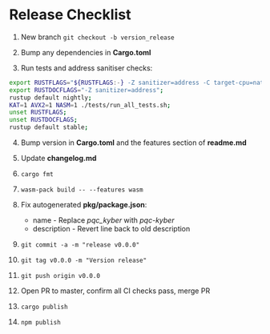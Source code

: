 # Release Checklist

1. New branch `git checkout -b version_release`

2. Bump any dependencies in **Cargo.toml**

3. Run tests and address sanitiser checks:
 ```bash
 export RUSTFLAGS="${RUSTFLAGS:-} -Z sanitizer=address -C target-cpu=native -C target-feature=+aes,+avx2,+sse2,+sse4.1,+bmi2,+popcnt";
 export RUSTDOCFLAGS="-Z sanitizer=address";
 rustup default nightly;
 KAT=1 AVX2=1 NASM=1 ./tests/run_all_tests.sh;
 unset RUSTFLAGS;
 unset RUSTDOCFLAGS;
 rustup default stable;
``` 

4. Bump version in **Cargo.toml** and the features section of **readme.md**

5. Update **changelog.md**

6. `cargo fmt`

7. `wasm-pack build -- --features wasm`

8. Fix autogenerated **pkg/package.json**: 
    * name - Replace *pqc_kyber* with *pqc-kyber* 
    * description - Revert line back to old description

9. `git commit -a -m "release v0.0.0"`

10. `git tag v0.0.0 -m "Version release"`

11. `git push origin v0.0.0`

12. Open PR to master, confirm all CI checks pass, merge PR

13. `cargo publish`

14. `npm publish`

